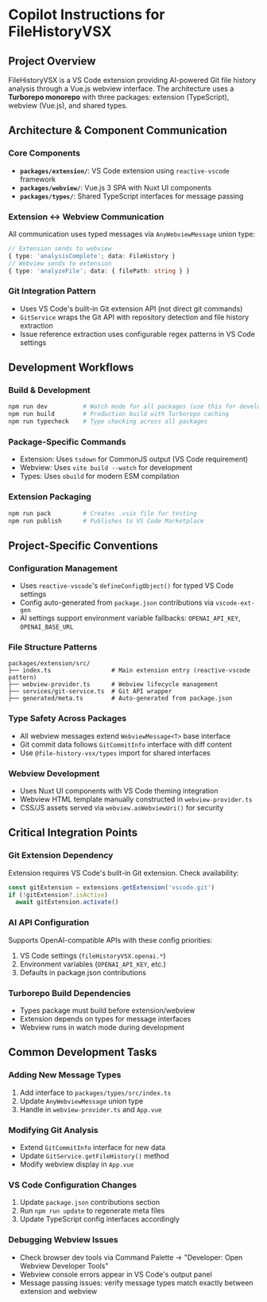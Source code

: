 # Copilot Instructions for FileHistoryVSX

## Project Overview

FileHistoryVSX is a VS Code extension providing AI-powered Git file history analysis through a Vue.js webview interface. The architecture uses a **Turborepo monorepo** with three packages: extension (TypeScript), webview (Vue.js), and shared types.

## Architecture & Component Communication

### Core Components

- **`packages/extension/`**: VS Code extension using `reactive-vscode` framework
- **`packages/webview/`**: Vue.js 3 SPA with Nuxt UI components
- **`packages/types/`**: Shared TypeScript interfaces for message passing

### Extension ↔ Webview Communication

All communication uses typed messages via `AnyWebviewMessage` union type:

```typescript
// Extension sends to webview
{ type: 'analysisComplete'; data: FileHistory }
// Webview sends to extension
{ type: 'analyzeFile'; data: { filePath: string } }
```

### Git Integration Pattern

- Uses VS Code's built-in Git extension API (not direct git commands)
- `GitService` wraps the Git API with repository detection and file history extraction
- Issue reference extraction uses configurable regex patterns in VS Code settings

## Development Workflows

### Build & Development

```bash
npm run dev          # Watch mode for all packages (use this for development)
npm run build        # Production build with Turborepo caching
npm run typecheck    # Type checking across all packages
```

### Package-Specific Commands

- Extension: Uses `tsdown` for CommonJS output (VS Code requirement)
- Webview: Uses `vite build --watch` for development
- Types: Uses `obuild` for modern ESM compilation

### Extension Packaging

```bash
npm run pack         # Creates .vsix file for testing
npm run publish      # Publishes to VS Code Marketplace
```

## Project-Specific Conventions

### Configuration Management

- Uses `reactive-vscode`'s `defineConfigObject()` for typed VS Code settings
- Config auto-generated from `package.json` contributions via `vscode-ext-gen`
- AI settings support environment variable fallbacks: `OPENAI_API_KEY`, `OPENAI_BASE_URL`

### File Structure Patterns

```
packages/extension/src/
├── index.ts                 # Main extension entry (reactive-vscode pattern)
├── webview-provider.ts      # Webview lifecycle management
├── services/git-service.ts  # Git API wrapper
├── generated/meta.ts        # Auto-generated from package.json
```

### Type Safety Across Packages

- All webview messages extend `WebviewMessage<T>` base interface
- Git commit data follows `GitCommitInfo` interface with diff content
- Use `@file-history-vsx/types` import for shared interfaces

### Webview Development

- Uses Nuxt UI components with VS Code theming integration
- Webview HTML template manually constructed in `webview-provider.ts`
- CSS/JS assets served via `webview.asWebviewUri()` for security

## Critical Integration Points

### Git Extension Dependency

Extension requires VS Code's built-in Git extension. Check availability:

```typescript
const gitExtension = extensions.getExtension('vscode.git')
if (!gitExtension?.isActive)
  await gitExtension.activate()
```

### AI API Configuration

Supports OpenAI-compatible APIs with these config priorities:

1. VS Code settings (`fileHistoryVSX.openai.*`)
2. Environment variables (`OPENAI_API_KEY`, etc.)
3. Defaults in package.json contributions

### Turborepo Build Dependencies

- Types package must build before extension/webview
- Extension depends on types for message interfaces
- Webview runs in watch mode during development

## Common Development Tasks

### Adding New Message Types

1. Add interface to `packages/types/src/index.ts`
2. Update `AnyWebviewMessage` union type
3. Handle in `webview-provider.ts` and `App.vue`

### Modifying Git Analysis

- Extend `GitCommitInfo` interface for new data
- Update `GitService.getFileHistory()` method
- Modify webview display in `App.vue`

### VS Code Configuration Changes

1. Update `package.json` contributions section
2. Run `npm run update` to regenerate meta files
3. Update TypeScript config interfaces accordingly

### Debugging Webview Issues

- Check browser dev tools via Command Palette → "Developer: Open Webview Developer Tools"
- Webview console errors appear in VS Code's output panel
- Message passing issues: verify message types match exactly between extension and webview
